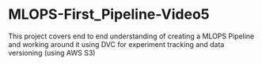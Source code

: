 # MLOPS-First_Pipeline-Video5
This project covers end to end understanding of creating a MLOPS Pipeline and working around it using DVC for experiment tracking and data versioning (using AWS S3)
